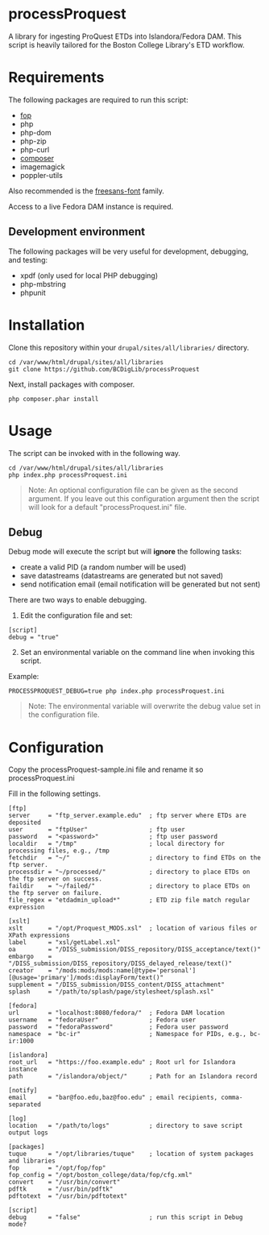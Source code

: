 # processProquest

A library for ingesting ProQuest ETDs into Islandora/Fedora DAM. This script is heavily tailored for the Boston College Library's ETD workflow.

# Requirements
The following packages are required to run this script:
 * [fop](https://xmlgraphics.apache.org/fop/)
 * php
 * php-dom
 * php-zip
 * php-curl
 * [composer](https://getcomposer.org/)
 * imagemagick
 * poppler-utils

Also recommended is the [freesans-font](https://github.com/opensourcedesign/fonts) family.

Access to a live Fedora DAM instance is required.

## Development environment
The following packages will be very useful for development, debugging, and testing:
 * xpdf (only used for local PHP debugging)
 * php-mbstring
 * phpunit

# Installation
Clone this repository within your `drupal/sites/all/libraries/` directory.

```
cd /var/www/html/drupal/sites/all/libraries
git clone https://github.com/BCDigLib/processProquest
```

Next, install packages with composer.
```
php composer.phar install
```

# Usage

The script can be invoked with in the following way.

```
cd /var/www/html/drupal/sites/all/libraries
php index.php processProquest.ini
```

> Note: An optional configuration file can be given as the second argument. If you leave out this configuration argument then the script will look for a default "processProquest.ini" file.

## Debug

Debug mode will execute the script but will **ignore** the following tasks:
* create a valid PID (a random number will be used)
* save datastreams (datastreams are generated but not saved)
* send notification email (email notification will be generated but not sent)

There are two ways to enable debugging. 

1. Edit the configuration file and set:
```
[script] 
debug = "true"
``` 

2. Set an environmental variable on the command line when invoking this script.

Example:
```
PROCESSPROQUEST_DEBUG=true php index.php processProquest.ini 
```
> Note: The environmental variable will overwrite the debug value set in the configuration file.


# Configuration

Copy the processProquest-sample.ini file and rename it so processProquest.ini

Fill in the following settings.

```
[ftp]
server     = "ftp_server.example.edu"  ; ftp server where ETDs are deposited
user       = "ftpUser"                 ; ftp user
password   = "<password>"              ; ftp user password
localdir   = "/tmp"                    ; local directory for processing files, e.g., /tmp
fetchdir   = "~/"                      ; directory to find ETDs on the ftp server.
processdir = "~/processed/"            ; directory to place ETDs on the ftp server on success.
faildir    = "~/failed/"               ; directory to place ETDs on the ftp server on failure.
file_regex = "etdadmin_upload*"        ; ETD zip file match regular expression

[xslt]
xslt       = "/opt/Proquest_MODS.xsl"  ; location of various files or XPath expressions
label      = "xsl/getLabel.xsl"
oa         = "/DISS_submission/DISS_repository/DISS_acceptance/text()"
embargo    = "/DISS_submission/DISS_repository/DISS_delayed_release/text()"
creator    = "/mods:mods/mods:name[@type='personal'][@usage='primary']/mods:displayForm/text()"
supplement = "/DISS_submission/DISS_content/DISS_attachment"
splash     = "/path/to/splash/page/stylesheet/splash.xsl"

[fedora]
url        = "localhost:8080/fedora/"  ; Fedora DAM location
username   = "fedoraUser"              ; Fedora user
password   = "fedoraPassword"          ; Fedora user password
namespace  = "bc-ir"                   ; Namespace for PIDs, e.g., bc-ir:1000

[islandora]
root_url   = "https://foo.example.edu" ; Root url for Islandora instance
path       = "/islandora/object/"      ; Path for an Islandora record

[notify]
email      = "bar@foo.edu,baz@foo.edu" ; email recipients, comma-separated

[log]
location   = "/path/to/logs"           ; directory to save script output logs

[packages]
tuque      = "/opt/libraries/tuque"    ; location of system packages and libraries
fop        = "/opt/fop/fop"
fop_config = "/opt/boston_college/data/fop/cfg.xml"
convert    = "/usr/bin/convert"
pdftk      = "/usr/bin/pdftk"
pdftotext  = "/usr/bin/pdftotext"

[script]
debug      = "false"                   ; run this script in Debug mode?
```
